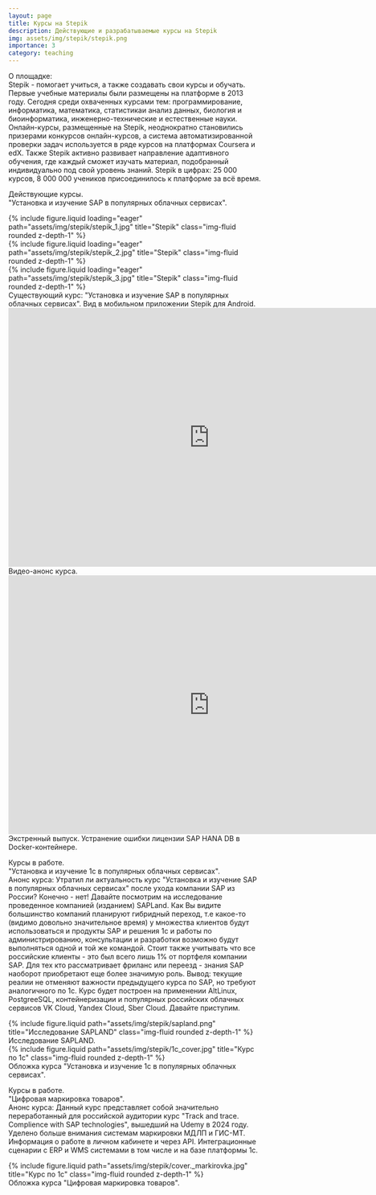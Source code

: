 ```yaml
---
layout: page
title: Курсы на Stepik
description: Действующие и разрабатываемые курсы на Stepik
img: assets/img/stepik/stepik.png
importance: 3
category: teaching
---
```


О площадке:<br/>
Stepik - помогает учиться, а также создавать свои курсы и обучать.
Первые учебные материалы были размещены на платформе в 2013 году. 
Сегодня среди охваченных курсами тем: программирование, информатика, математика, статистикаи анализ данных, биология и биоинформатика, инженерно-технические
и естественные науки. Онлайн-курсы, размещенные на Stepik, неоднократно становились призерами конкурсов онлайн-курсов, а система автоматизированной проверки задач используется в ряде курсов на платформах Coursera и edX. Также Stepik активно развивает направление адаптивного обучения, где каждый сможет изучать материал, подобранный индивидуально под свой уровень знаний. Stepik в цифрах: 25 000 курсов, 8 000 000  учеников присоединилось к платформе за всё время. <br/>

Действующиe курсы.<br/>
 "Установка и изучение SAP в популярных облачных сервисах". <br/>

<div class="row">
    <div class="col-sm mt-3 mt-md-0">
        {% include figure.liquid loading="eager" path="assets/img/stepik/stepik_1.jpg" title="Stepik" class="img-fluid rounded z-depth-1" %}
    </div>
    <div class="col-sm mt-3 mt-md-0">
        {% include figure.liquid loading="eager" path="assets/img/stepik/stepik_2.jpg" title="Stepik" class="img-fluid rounded z-depth-1" %}
    </div>
    <div class="col-sm mt-3 mt-md-0">
        {% include figure.liquid loading="eager" path="assets/img/stepik/stepik_3.jpg" title="Stepik" class="img-fluid rounded z-depth-1" %}
    </div>
</div>
<div class="caption">
    Существующий курс: "Установка и изучение SAP в популярных облачных сервисах". Вид в мобильном приложении Stepik для Android.
</div>

<div class="row">
    <div class="col-sm mt-3 mt-md-0">
       <iframe width="800" height="515" src="https://www.youtube.com/embed/o_5AtAG5uSE?si=1X11YSu0AxS73siN" title="YouTube video player" frameborder="0" allow="accelerometer; autoplay; clipboard-write; encrypted-media; gyroscope; picture-in-picture; web-share" allowfullscreen></iframe>
    </div>
</div>
<div class="caption">
    Видео-анонс курса.
</div>

<div class="row">
    <div class="col-sm mt-3 mt-md-0">
<iframe width="800" height="515" src="https://www.youtube.com/embed/L3iabGh-il8?si=NSUYcujJ4s1JN0Ry" title="YouTube video player" frameborder="0" allow="accelerometer; autoplay; clipboard-write; encrypted-media; gyroscope; picture-in-picture; web-share" referrerpolicy="strict-origin-when-cross-origin" allowfullscreen></iframe>
  </div>
</div>
<div class="caption">
    Экстренный выпуск. Устранение ошибки лицензии SAP HANA DB в Docker-контейнере.
</div>


Курсы в работе. <br/>
"Установка и изучение 1с в популярных облачных сервисах". <br/>
Анонс курса:
Утратил ли актуальность курс "Установка и изучение SAP в популярных облачных сервисах" после ухода компании SAP из России? 
Конечно - нет! Давайте посмотрим на исследование проведенное компанией (изданием) SAPLand. 
Как Вы видите большинство компаний планируют гибридный переход, т.е какое-то (видимо довольно значительное время) у множества клиентов будут использоваться и продукты SAP и решения 1с и работы по администрированию, консультации и разработки возможно будут выполняться одной и той же командой. Стоит также учитывать что все российские клиенты - это был всего лишь 1% от портфеля компании SAP. Для тех кто рассматривает фриланс или переезд - знания SAP наоборот приобретают еще более значимую роль.  Вывод: текущие реалии не отменяют важности предыдущего курса по SAP, но требуют аналогичного по 1с. Курс будет построен на применении AltLinux,  PostgreeSQL, контейнеризации и популярных российских облачных сервисов VK Cloud, Yandex Cloud, Sber Cloud.
Давайте приступим. 

<div class="row justify-content-sm-center">
    <div class="col-sm-8 mt-3 mt-md-0">
        {% include figure.liquid path="assets/img/stepik/sapland.png" title="Исследование SAPLAND" class="img-fluid rounded z-depth-1" %}
    </div>
</div>
<div class="caption">
    Исследование SAPLAND.
</div>


<div class="row justify-content-sm-center">
    <div class="col-sm-8 mt-3 mt-md-0">
        {% include figure.liquid path="assets/img/stepik/1с_cover.jpg" title="Курс по 1с" class="img-fluid rounded z-depth-1" %}
    </div>
</div>

<div class="caption">
    Обложка курса "Установка и изучение 1с в популярных облачных сервисах".
</div>

Курсы в работе. <br/>
"Цифровая маркировка товаров". <br/>
Анонс курса: Данный курс представляет собой значительно переработанный для российской аудитории курс "Track and trace. Complience with SAP technologies", вышедший на Udemy в 2024 году.
Уделено больше внимания системам маркировки МДЛП и ГИС-МТ.
Информация о работе  в личном кабинете и через API. 
Интеграционные сценарии с ERP и WMS системами в том числе и на базе платформы 1с.

<div class="row justify-content-sm-center">
    <div class="col-sm-8 mt-3 mt-md-0">
        {% include figure.liquid path="assets/img/stepik/cover._markirovka.jpg" title="Курс по 1с" class="img-fluid rounded z-depth-1" %}
    </div>
</div>

<div class="caption">
    Обложка курса "Цифровая маркировка товаров".
</div>
